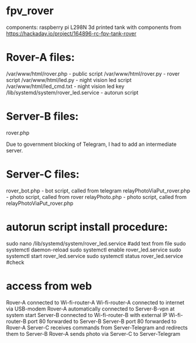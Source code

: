 # fpv_rover
components:
raspberry pi
L298N
3d printed tank with components from https://hackaday.io/project/164896-rc-fpv-tank-rover

# Rover-A files:
/var/www/html/rover.php - public script
/var/www/html/rover.py - rover script
/var/www/html/led.py - night vision led script
/var/www/html/led_cmd.txt - night vision led key
/lib/systemd/system/rover_led.service - autorun script

# Server-B files:
rover.php

Due to government blocking of Telegram, I had to add an intermediate server.

# Server-C files:
rover_bot.php - bot script, called from telegram
relayPhotoViaPut_rover.php - photo script, called from rover
relayPhoto.php - photo script, called from relayPhotoViaPut_rover.php

# autorun script install procedure:
sudo nano /lib/systemd/system/rover_led.service #add text from file
sudo systemctl daemon-reload
sudo systemctl enable rover_led.service
sudo systemctl start  rover_led.service
sudo systemctl status rover_led.service #check

# access from web
Rover-A connected to Wi-fi-router-A
Wi-fi-router-A connected to internet via USB-modem
Rover-A automatically connected to Server-B-vpn at system start
Server-B connected to Wi-fi-router-B with external IP
Wi-fi-router-B port 80 forwarded to Server-B
Server-B port 80 forwarded to Rover-A
Server-C receives commands from Server-Telegram and redirects them to Server-B
Rover-A sends photo via Server-C to Server-Telegram
